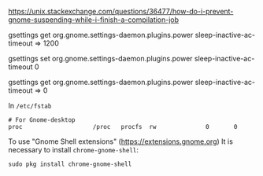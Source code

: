 
https://unix.stackexchange.com/questions/36477/how-do-i-prevent-gnome-suspending-while-i-finish-a-compilation-job



gsettings get org.gnome.settings-daemon.plugins.power sleep-inactive-ac-timeout
=> 1200

gsettings set org.gnome.settings-daemon.plugins.power sleep-inactive-ac-timeout 0

gsettings get org.gnome.settings-daemon.plugins.power sleep-inactive-ac-timeout
=> 0


In `/etc/fstab`
```editorconfig
# For Gnome-desktop
proc                    /proc   procfs  rw              0       0
```

To use "Gnome Shell extensions" (https://extensions.gnome.org)
It is necessary to install `chrome-gnome-shell`:

```shell
sudo pkg install chrome-gnome-shell
```
